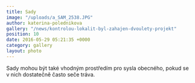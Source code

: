 ```yaml
---
title: Sady
image: "/uploads/a_SAM_2538.JPG"
author: katerina-polednikova
gallery: "/news/kontrolou-lokalit-byl-zahajen-dvoulety-projekt"
position: 10
date: 2016-05-29 05:21:35 +0000
category: gallery
layout: photo
---
```

Sady mohou být také vhodným prostředím pro sysla obecného, pokud se
v nich dostatečně často seče tráva.

